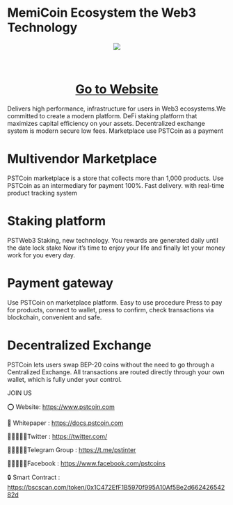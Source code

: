 # MemiCoin Ecosystem the Web3 Technology
<div align="center"><img src="https://memicoin.com/wp-content/uploads/2024/03/01eca7011bc3c78c4db4c870867859ed-removebg-preview.fw_.png" /><br />
</div>
<div align="center">
  <h1><br />
    <a href="https://pstcoin.com/" target="_blank">Go to Website<br />
    </a></h1>
</div>
Delivers high performance, infrastructure for users in Web3 ecosystems.We committed to create a modern platform. DeFi staking platform that maximizes capital efficiency on your assets. Decentralized exchange system is modern secure low fees. Marketplace use PSTCoin as a payment

# Multivendor Marketplace
PSTCoin marketplace is a store that collects more than 1,000 products. Use PSTCoin as an intermediary for payment 100%. Fast delivery. with real-time product tracking system

# Staking platform
PSTWeb3 Staking, new technology. You rewards are generated daily until the date lock stake Now it’s time to enjoy your life and finally let your money work for you every day.

# Payment gateway
Use PSTCoin on marketplace platform. Easy to use procedure Press to pay for products, connect to wallet, press to confirm, check transactions via blockchain, convenient and safe.

# Decentralized Exchange
PSTCoin lets users swap BEP-20 coins without the need to go through a Centralized Exchange. All transactions are routed directly through your own wallet, which is fully under your control.

JOIN US

⭕ Website: https://www.pstcoin.com

📄 Whitepaper : https://docs.pstcoin.com

👨🏿‍🤝‍👨🏿Twitter : https://twitter.com/

👨🏿‍🤝‍👨🏿Telegram Group : https://t.me/pstinter

👨🏿‍🤝‍👨🏿Facebook : https://www.facebook.com/pstcoins

🔒 Smart Contract : https://bscscan.com/token/0x1C472EfF1B5970f995A10Af5Be2d66242654282d
